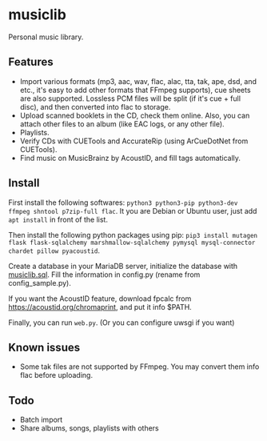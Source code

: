 # musiclib
Personal music library.

## Features
- Import various formats (mp3, aac, wav, flac, alac, tta, tak, ape, dsd, and etc., it's easy to add other formats that FFmpeg supports), cue sheets are also supported. Lossless PCM files will be split (if it's cue + full disc), and then converted into flac to storage.
- Upload scanned booklets in the CD, check them online. Also, you can attach other files to an album (like EAC logs, or any other file).
- Playlists.
- Verify CDs with CUETools and AccurateRip (using ArCueDotNet from CUETools).
- Find music on MusicBrainz by AcoustID, and fill tags automatically.

## Install
First install the following softwares: `python3 python3-pip python3-dev ffmpeg shntool p7zip-full flac`. It you are Debian or Ubuntu user, just add `apt install` in front of the list.

Then install the following python packages using pip: `pip3 install mutagen flask flask-sqlalchemy marshmallow-sqlalchemy pymysql mysql-connector chardet pillow pyacoustid`.

Create a database in your MariaDB server, initialize the database with [musiclib.sql](musiclib.sql). Fill the information in config.py (rename from config_sample.py).

If you want the AcoustID feature, download fpcalc from https://acoustid.org/chromaprint, and put it info $PATH.

Finally, you can run `web.py`. (Or you can configure uwsgi if you want)

## Known issues
- Some tak files are not supported by FFmpeg. You may convert them info flac before uploading.

## Todo
- Batch import
- Share albums, songs, playlists with others
